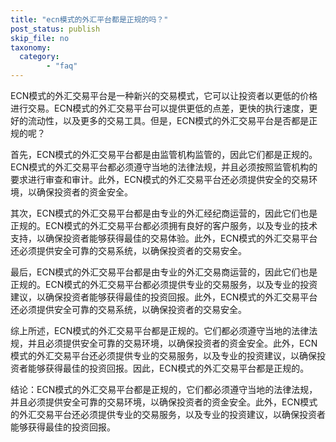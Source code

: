 ```yaml
---
title: "ecn模式的外汇平台都是正规的吗？"
post_status: publish
skip_file: no
taxonomy:
  category:
        - "faq"
---
```


ECN模式的外汇交易平台是一种新兴的交易模式，它可以让投资者以更低的价格进行交易。ECN模式的外汇交易平台可以提供更低的点差，更快的执行速度，更好的流动性，以及更多的交易工具。但是，ECN模式的外汇交易平台是否都是正规的呢？

首先，ECN模式的外汇交易平台都是由监管机构监管的，因此它们都是正规的。ECN模式的外汇交易平台都必须遵守当地的法律法规，并且必须按照监管机构的要求进行审查和审计。此外，ECN模式的外汇交易平台还必须提供安全的交易环境，以确保投资者的资金安全。

其次，ECN模式的外汇交易平台都是由专业的外汇经纪商运营的，因此它们也是正规的。ECN模式的外汇交易平台都必须拥有良好的客户服务，以及专业的技术支持，以确保投资者能够获得最佳的交易体验。此外，ECN模式的外汇交易平台还必须提供安全可靠的交易系统，以确保投资者的交易安全。

最后，ECN模式的外汇交易平台都是由专业的外汇交易商运营的，因此它们也是正规的。ECN模式的外汇交易平台都必须提供专业的交易服务，以及专业的投资建议，以确保投资者能够获得最佳的投资回报。此外，ECN模式的外汇交易平台还必须提供安全可靠的交易系统，以确保投资者的交易安全。

综上所述，ECN模式的外汇交易平台都是正规的。它们都必须遵守当地的法律法规，并且必须提供安全可靠的交易环境，以确保投资者的资金安全。此外，ECN模式的外汇交易平台还必须提供专业的交易服务，以及专业的投资建议，以确保投资者能够获得最佳的投资回报。因此，ECN模式的外汇交易平台都是正规的。

结论：ECN模式的外汇交易平台都是正规的，它们都必须遵守当地的法律法规，并且必须提供安全可靠的交易环境，以确保投资者的资金安全。此外，ECN模式的外汇交易平台还必须提供专业的交易服务，以及专业的投资建议，以确保投资者能够获得最佳的投资回报。
